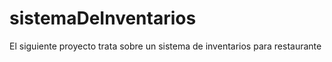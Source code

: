 # sistemaDeInventarios
El siguiente proyecto trata sobre un sistema de inventarios para restaurante
